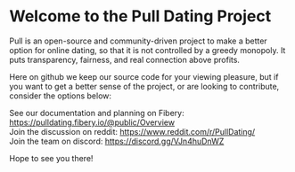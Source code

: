 # Welcome to the Pull Dating Project

Pull is an open-source and community-driven project to make a better option for online dating, so that it is not controlled by a greedy monopoly. It puts transparency, fairness, and real connection above profits. 

Here on github we keep our source code for your viewing pleasure, but if you want to get a better sense of the project, or are looking to contribute, consider the options below:

See our documentation and planning on Fibery: https://pulldating.fibery.io/@public/Overview   
Join the discussion on reddit: https://www.reddit.com/r/PullDating/   
Join the team on discord: https://discord.gg/VJn4huDnWZ   

Hope to see you there!